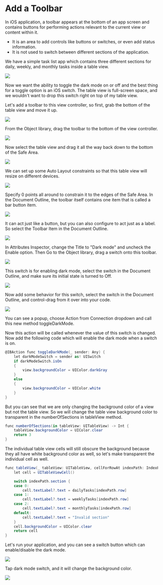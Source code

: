 # Add a Toolbar

In iOS application, a toolbar appears at the bottom of an app screen and contains buttons for performing actions relevant to the current view or content within it. 

 - It is an area to add controls like buttons or switches, or even add status information. 
 - It is not used to switch between different sections of the application.

We have a simple task list app which contains three different sections for daily, weekly, and monthly tasks inside a table view.

<img src="https://raw.githubusercontent.com/zzzprojects/tutorial4.net/master/docs/images/toolbar1.png">

Now we want the ability to toggle the dark mode on or off and the best thing for a toggle option is an iOS switch. The table view is full-screen space, and we wouldn't want to drop this switch right on top of my table view. 

Let's add a toolbar to this view controller, so first, grab the bottom of the table view and move it up.

<img src="https://raw.githubusercontent.com/zzzprojects/tutorial4.net/master/docs/images/toolbar2.png">

From the Object library, drag the toolbar to the bottom of the view controller.

<img src="https://raw.githubusercontent.com/zzzprojects/tutorial4.net/master/docs/images/toolbar3.png">

Now select the table view and drag it all the way back down to the bottom of the Safe Area.

<img src="https://raw.githubusercontent.com/zzzprojects/tutorial4.net/master/docs/images/toolbar4.png">

We can set up some Auto Layout constraints so that this table view will resize on different devices.

<img src="https://raw.githubusercontent.com/zzzprojects/tutorial4.net/master/docs/images/toolbar5.png">

Specify 0 points all around to constrain it to the edges of the Safe Area. In the Document Outline, the toolbar itself contains one item that is called a bar button item. 

<img src="https://raw.githubusercontent.com/zzzprojects/tutorial4.net/master/docs/images/toolbar6.png">

It can act just like a button, but you can also configure to act just as a label. So select the Toolbar Item in the Document Outline.

<img src="https://raw.githubusercontent.com/zzzprojects/tutorial4.net/master/docs/images/toolbar7.png">

In Attributes Inspector, change the Title to "Dark mode" and uncheck the Enable option. Then Go to the Object library, drag a switch onto this toolbar. 

<img src="https://raw.githubusercontent.com/zzzprojects/tutorial4.net/master/docs/images/toolbar8.png">

This switch is for enabling dark mode, select the switch in the Document Outline, and make sure its initial state is turned to Off. 

<img src="https://raw.githubusercontent.com/zzzprojects/tutorial4.net/master/docs/images/toolbar9.png">

Now add some behavior for this switch, select the switch in the Document Outline, and control-drag from it over into your code. 

<img src="https://raw.githubusercontent.com/zzzprojects/tutorial4.net/master/docs/images/toolbar10.png">

You can see a popup, choose Action from Connection dropdown and call this new method toggleDarkMode.

Now this action will be called whenever the value of this switch is changed. Now add the following code which will enable the dark mode when a switch is on. 

```csharp
@IBAction func toggleDarkMode(_ sender: Any) {
    let darkModeSwitch = sender as! UISwitch
    if darkModeSwitch.isOn
    {
        view.backgroundColor = UIColor.darkGray
    }
    else
    {
        view.backgroundColor = UIColor.white
    }
}
```

But you can see that we are only changing the background color of a view but not the table view. So we will change the table view background color to transparent in the numberOfSections in tableView method.

```csharp
func numberOfSections(in tableView: UITableView) -> Int {
    tableView.backgroundColor = UIColor.clear
    return 3
}
```

The individual table view cells will still obscure the background because they all have white background color as well, so let's make transparent the individual cell as well. 

```csharp
func tableView(_ tableView: UITableView, cellForRowAt indexPath: IndexPath) -> UITableViewCell {
    let cell = UITableViewCell()

    switch indexPath.section {
    case 0:
        cell.textLabel?.text = dailyTasks[indexPath.row]
    case 1:
        cell.textLabel?.text = weeklyTasks[indexPath.row]
    case 2:
        cell.textLabel?.text = monthlyTasks[indexPath.row]
    default:
        cell.textLabel?.text = "Invalid section"
    }
    cell.backgroundColor = UIColor.clear
    return cell
}
```

Let's run your application, and you can see a switch button which can enable/disable the dark mode.
 
<img src="https://raw.githubusercontent.com/zzzprojects/tutorial4.net/master/docs/images/toolbar11.png">

Tap dark mode switch, and it will change the background color.

<img src="https://raw.githubusercontent.com/zzzprojects/tutorial4.net/master/docs/images/toolbar12.png">